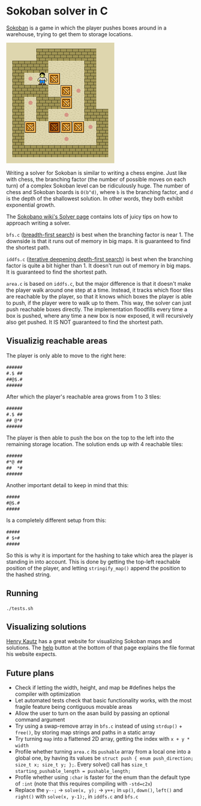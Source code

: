 # Sokoban solver in C

[Sokoban](https://en.wikipedia.org/wiki/Sokoban) is a game in which the player pushes boxes around in a warehouse, trying to get them to storage locations.

![GIF of a player pushing boxes around in Sokoban](sokoban.gif)

Writing a solver for Sokoban is similar to writing a chess engine. Just like with chess, the branching factor (the number of possible moves on each turn) of a complex Sokoban level can be ridiculously huge. The number of chess and Sokoban boards is `O(b^d)`, where `b` is the branching factor, and `d` is the depth of the shallowest solution. In other words, they both exhibit exponential growth.

The [Sokobano wiki's Solver page](http://sokobano.de/wiki/index.php?title=Solver) contains lots of juicy tips on how to approach writing a solver.

`bfs.c` ([breadth-first search](https://en.wikipedia.org/wiki/Breadth-first_search)) is best when the branching factor is near 1. The downside is that it runs out of memory in big maps. It is guaranteed to find the shortest path.

`iddfs.c` ([iterative deepening depth-first search](https://en.wikipedia.org/wiki/Iterative_deepening_depth-first_search)) is best when the branching factor is quite a bit higher than 1. It doesn't run out of memory in big maps. It is guaranteed to find the shortest path.

`area.c` is based on `iddfs.c`, but the major difference is that it doesn't make the player walk around one step at a time. Instead, it tracks which floor tiles are reachable by the player, so that it knows which boxes the player is able to push, if the player were to walk up to them. This way, the solver can just push reachable boxes directly. The implementation floodfills every time a box is pushed, where any time a new box is now exposed, it will recursively also get pushed. It IS NOT guaranteed to find the shortest path.

## Visualizig reachable areas

The player is only able to move to the right here:

```
######
#.$ ##
##@$.#
######
```

After which the player's reachable area grows from 1 to 3 tiles:

```
######
#.$ ##
## @*#
######
```

The player is then able to push the box on the top to the left into the remaining storage location. The solution ends up with 4 reachable tiles:

```
######
#*@ ##
##  *#
######
```

Another important detail to keep in mind that this:

```
#####
#@$.#
#####
```

Is a completely different setup from this:

```
#####
# $+#
#####
```

So this is why it is important for the hashing to take which area the player is standing in into account. This is done by getting the top-left reachable position of the player, and letting `stringify_map()` append the position to the hashed string.

## Running

`./tests.sh`

## Visualizing solutions

[Henry Kautz](https://henrykautz.com/sokoban/Sokoban.html) has a great website for visualizing Sokoban maps and solutions. The [help](https://henrykautz.com/sokoban/help.html) button at the bottom of that page explains the file format his website expects.

## Future plans

- Check if letting the width, height, and map be #defines helps the compiler with optimization
- Let automated tests check that basic functionality works, with the most fragile feature being contiguous movable areas
- Allow the user to turn on the asan build by passing an optional command argument
- Try using a swap-remove array in `bfs.c` instead of using `strdup()` + `free()`, by storing map strings and paths in a static array
- Try turning `map` into a flattened 2D array, getting the index with `x + y * width`
- Profile whether turning `area.c` its `pushable` array from a local one into a global one, by having its values be `struct push { enum push_direction; size_t x; size_t y; };`. Every solve() call has `size_t starting_pushable_length = pushable_length;`
- Profile whether using `:char` is faster for the enum than the default type of `:int` (note that this requires compiling with `-std=c2x`)
- Replace the `y--;` -> `solve(x, y);` -> `y++;` in `up()`, `down()`, `left()` and `right()` with `solve(x, y-1);`, in `iddfs.c` and `bfs.c`
